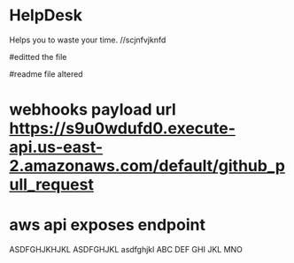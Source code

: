 # HelpDesk
Helps you to waste your time.
//scjnfvjknfd

#editted the file 

#readme file altered

# webhooks payload url https://s9u0wdufd0.execute-api.us-east-2.amazonaws.com/default/github_pull_request

# aws api exposes endpoint 

ASDFGHJKHJKL
ASDFGHJKL
asdfghjkl
ABC
DEF
GHI
JKL
MNO
